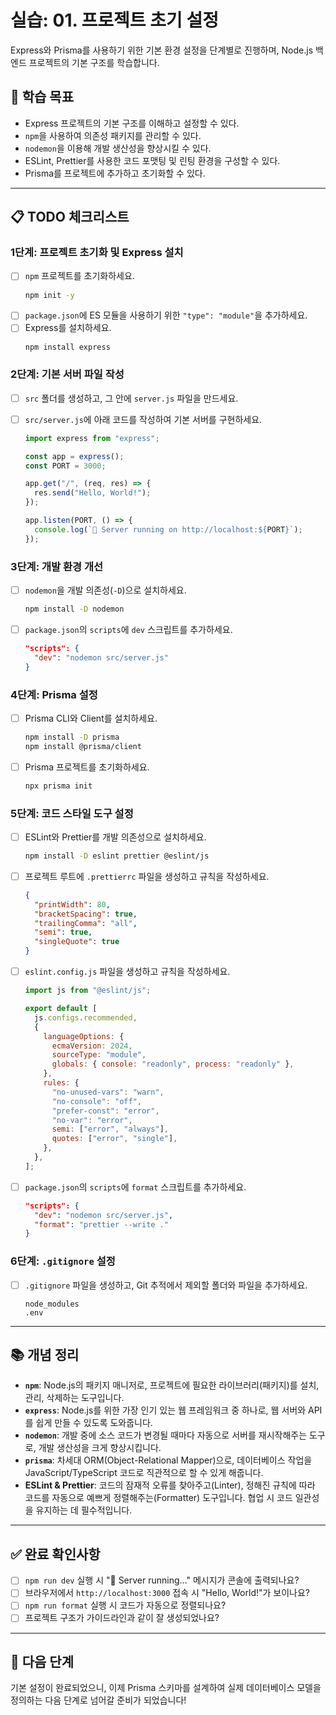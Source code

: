 # 실습: 01. 프로젝트 초기 설정

Express와 Prisma를 사용하기 위한 기본 환경 설정을 단계별로 진행하며, Node.js 백엔드 프로젝트의 기본 구조를 학습합니다.

## 🎯 학습 목표

- Express 프로젝트의 기본 구조를 이해하고 설정할 수 있다.
- `npm`을 사용하여 의존성 패키지를 관리할 수 있다.
- `nodemon`을 이용해 개발 생산성을 향상시킬 수 있다.
- ESLint, Prettier를 사용한 코드 포맷팅 및 린팅 환경을 구성할 수 있다.
- Prisma를 프로젝트에 추가하고 초기화할 수 있다.

---

## 📋 TODO 체크리스트

### 1단계: 프로젝트 초기화 및 Express 설치

- [ ] `npm` 프로젝트를 초기화하세요.
  ```bash
  npm init -y
  ```
- [ ] `package.json`에 ES 모듈을 사용하기 위한 `"type": "module"`을 추가하세요.
- [ ] Express를 설치하세요.
  ```bash
  npm install express
  ```

### 2단계: 기본 서버 파일 작성

- [ ] `src` 폴더를 생성하고, 그 안에 `server.js` 파일을 만드세요.
- [ ] `src/server.js`에 아래 코드를 작성하여 기본 서버를 구현하세요.

  ```javascript
  import express from "express";

  const app = express();
  const PORT = 3000;

  app.get("/", (req, res) => {
    res.send("Hello, World!");
  });

  app.listen(PORT, () => {
    console.log(`🚀 Server running on http://localhost:${PORT}`);
  });
  ```

### 3단계: 개발 환경 개선

- [ ] `nodemon`을 개발 의존성(`-D`)으로 설치하세요.
  ```bash
  npm install -D nodemon
  ```
- [ ] `package.json`의 `scripts`에 `dev` 스크립트를 추가하세요.
  ```json
  "scripts": {
    "dev": "nodemon src/server.js"
  }
  ```

### 4단계: Prisma 설정

- [ ] Prisma CLI와 Client를 설치하세요.
  ```bash
  npm install -D prisma
  npm install @prisma/client
  ```
- [ ] Prisma 프로젝트를 초기화하세요.
  ```bash
  npx prisma init
  ```

### 5단계: 코드 스타일 도구 설정

- [ ] ESLint와 Prettier를 개발 의존성으로 설치하세요.
  ```bash
  npm install -D eslint prettier @eslint/js
  ```
- [ ] 프로젝트 루트에 `.prettierrc` 파일을 생성하고 규칙을 작성하세요.
  ```json
  {
    "printWidth": 80,
    "bracketSpacing": true,
    "trailingComma": "all",
    "semi": true,
    "singleQuote": true
  }
  ```
- [ ] `eslint.config.js` 파일을 생성하고 규칙을 작성하세요.

  ```javascript
  import js from "@eslint/js";

  export default [
    js.configs.recommended,
    {
      languageOptions: {
        ecmaVersion: 2024,
        sourceType: "module",
        globals: { console: "readonly", process: "readonly" },
      },
      rules: {
        "no-unused-vars": "warn",
        "no-console": "off",
        "prefer-const": "error",
        "no-var": "error",
        semi: ["error", "always"],
        quotes: ["error", "single"],
      },
    },
  ];
  ```

- [ ] `package.json`의 `scripts`에 `format` 스크립트를 추가하세요.
  ```json
  "scripts": {
    "dev": "nodemon src/server.js",
    "format": "prettier --write ."
  }
  ```

### 6단계: `.gitignore` 설정

- [ ] `.gitignore` 파일을 생성하고, Git 추적에서 제외할 폴더와 파일을 추가하세요.
  ```
  node_modules
  .env
  ```

---

## 📚 개념 정리

- **`npm`**: Node.js의 패키지 매니저로, 프로젝트에 필요한 라이브러리(패키지)를 설치, 관리, 삭제하는 도구입니다.
- **`express`**: Node.js를 위한 가장 인기 있는 웹 프레임워크 중 하나로, 웹 서버와 API를 쉽게 만들 수 있도록 도와줍니다.
- **`nodemon`**: 개발 중에 소스 코드가 변경될 때마다 자동으로 서버를 재시작해주는 도구로, 개발 생산성을 크게 향상시킵니다.
- **`prisma`**: 차세대 ORM(Object-Relational Mapper)으로, 데이터베이스 작업을 JavaScript/TypeScript 코드로 직관적으로 할 수 있게 해줍니다.
- **ESLint & Prettier**: 코드의 잠재적 오류를 찾아주고(Linter), 정해진 규칙에 따라 코드를 자동으로 예쁘게 정렬해주는(Formatter) 도구입니다. 협업 시 코드 일관성을 유지하는 데 필수적입니다.

---

## ✅ 완료 확인사항

- [ ] `npm run dev` 실행 시 "🚀 Server running..." 메시지가 콘솔에 출력되나요?
- [ ] 브라우저에서 `http://localhost:3000` 접속 시 "Hello, World!"가 보이나요?
- [ ] `npm run format` 실행 시 코드가 자동으로 정렬되나요?
- [ ] 프로젝트 구조가 가이드라인과 같이 잘 생성되었나요?

---

## 🚀 다음 단계

기본 설정이 완료되었으니, 이제 Prisma 스키마를 설계하여 실제 데이터베이스 모델을 정의하는 다음 단계로 넘어갈 준비가 되었습니다!
